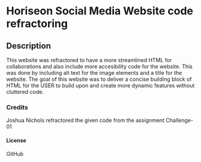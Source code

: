 # Horiseon Social Media Website code refractoring

## Description
This website was refractored to have a more streamlined HTML for collaborations and also include more accesibility code for the website. This was done by including alt text for the image elements and a title for the website. The goal of this website was to deliver a concise building block of HTML for the USER to build upon and create more dynamic features without cluttered code.

### Credits
Joshua Nichols refractored the given code from the assignment Challenge-01

#### License

GitHub
